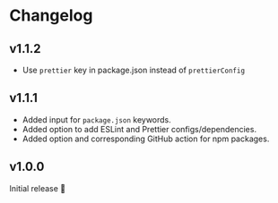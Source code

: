 # Changelog

## v1.1.2

- Use `prettier` key in package.json instead of `prettierConfig`

## v1.1.1

- Added input for `package.json` keywords.
- Added option to add ESLint and Prettier configs/dependencies.
- Added option and corresponding GitHub action for npm packages.

## v1.0.0

Initial release 🎉
